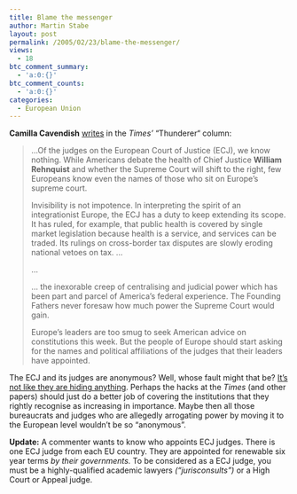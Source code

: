 ```yaml
---
title: Blame the messenger
author: Martin Stabe
layout: post
permalink: /2005/02/23/blame-the-messenger/
views:
  - 18
btc_comment_summary:
  - 'a:0:{}'
btc_comment_counts:
  - 'a:0:{}'
categories:
  - European Union
---
```

**Camilla Cavendish** [writes][1] in the *Times&rsquo;* &ldquo;Thunderer&ldquo; column:

> &#8230;Of the judges on the European Court of Justice (ECJ), we know nothing. While Americans debate the health of Chief Justice **William Rehnquist** and whether the Supreme Court will shift to the right, few Europeans know even the names of those who sit on Europe&rsquo;s supreme court.
> 
> Invisibility is not impotence. In interpreting the spirit of an integrationist Europe, the ECJ has a duty to keep extending its scope. It has ruled, for example, that public health is covered by single market legislation because health is a service, and services can be traded. Its rulings on cross-border tax disputes are slowly eroding national vetoes on tax. &#8230;
> 
> &#8230;
> 
> &#8230; the inexorable creep of centralising and judicial power which has been part and parcel of America&rsquo;s federal experience. The Founding Fathers never foresaw how much power the Supreme Court would gain.
> 
> Europe&rsquo;s leaders are too smug to seek American advice on constitutions this week. But the people of Europe should start asking for the names and political affiliations of the judges that their leaders have appointed.

The ECJ and its judges are anonymous? Well, whose fault might that be? [It&rsquo;s not like they are hiding anything][2]. Perhaps the hacks at the *Times* (and other papers) should just do a better job of covering the institutions that they rightly recognise as increasing in importance. Maybe then all those bureaucrats and judges who are allegedly arrogating power by moving it to the European level wouldn&rsquo;t be so &ldquo;anonymous&rdquo;.

**Update:** A commenter wants to know who appoints ECJ judges. There is one ECJ judge from each EU country. They are appointed for renewable six year terms *by their governments.* To be considered as a ECJ judge, you must be a highly-qualified academic lawyers *(&ldquo;jurisconsults&rdquo;)* or a High Court or Appeal judge.

 [1]: http://www.timesonline.co.uk/article/0,,3284-1494729,00.html
 [2]: http://www.curia.eu.int/en/instit/presentationfr/composition/membrescour.htm
